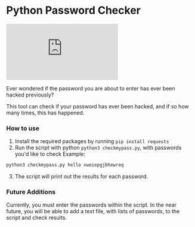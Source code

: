# Python Password Checker
![secret login](https://www.freepik.com/free-vector/phishing-account-concept_7964814.htm)

Ever wondered if the password you are about to enter has ever been hacked previously?

This tool can check if your password has ever been hacked, and if so how many times, this has happened.

### How to use
1. Install the required packages by running `pip install requests`
2. Run the script with python `python3 checkmypass.py`, with passwords you'd like to check
Example:
``` bash
python3 checkmypass.py hello vwoiepgjbhewreq
```
3. The script will print out the results for each password.

### Future Additions
Currently, you must enter the passwords within the script. In the near future, you will be able to add a text file, with lists of passwords, to the script and check results.

